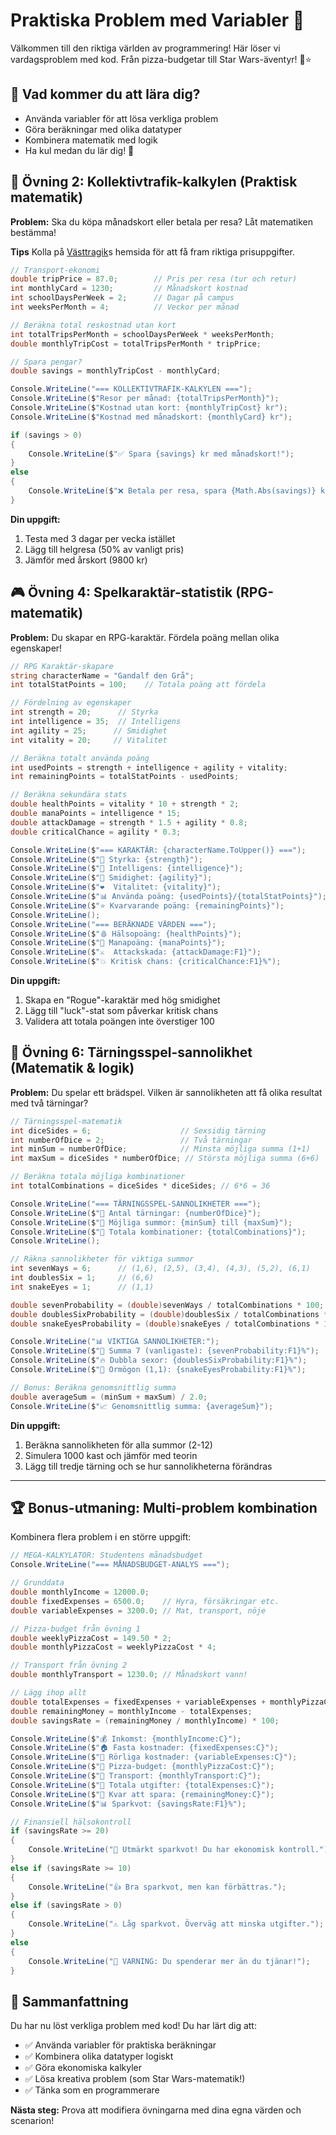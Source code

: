 # Praktiska Problem med Variabler 🧮

Välkommen till den riktiga världen av programmering! Här löser vi vardagsproblem med kod. Från pizza-budgetar till Star Wars-äventyr! 🍕⭐

## 🎯 Vad kommer du att lära dig?

- Använda variabler för att lösa verkliga problem
- Göra beräkningar med olika datatyper
- Kombinera matematik med logik
- Ha kul medan du lär dig! 🎉

## 🚌 Övning 2: Kollektivtrafik-kalkylen (Praktisk matematik)

**Problem:** Ska du köpa månadskort eller betala per resa? Låt matematiken bestämma!

**Tips** Kolla på [Västtragik](https://www.vasttrafik.se/biljetter/)s hemsida för att få fram riktiga prisuppgifter.
```csharp
// Transport-ekonomi
double tripPrice = 87.0;        // Pris per resa (tur och retur)
int monthlyCard = 1230;         // Månadskort kostnad
int schoolDaysPerWeek = 2;      // Dagar på campus
int weeksPerMonth = 4;          // Veckor per månad

// Beräkna total reskostnad utan kort
int totalTripsPerMonth = schoolDaysPerWeek * weeksPerMonth;
double monthlyTripCost = totalTripsPerMonth * tripPrice;

// Spara pengar?
double savings = monthlyTripCost - monthlyCard;

Console.WriteLine("=== KOLLEKTIVTRAFIK-KALKYLEN ===");
Console.WriteLine($"Resor per månad: {totalTripsPerMonth}");
Console.WriteLine($"Kostnad utan kort: {monthlyTripCost} kr");
Console.WriteLine($"Kostnad med månadskort: {monthlyCard} kr");

if (savings > 0)
{
    Console.WriteLine($"✅ Spara {savings} kr med månadskort!");
}
else
{
    Console.WriteLine($"❌ Betala per resa, spara {Math.Abs(savings)} kr");
}
```

**Din uppgift:**
1. Testa med 3 dagar per vecka istället
2. Lägg till helgresa (50% av vanligt pris)
3. Jämför med årskort (9800 kr)

## 🎮 Övning 4: Spelkaraktär-statistik (RPG-matematik)

**Problem:** Du skapar en RPG-karaktär. Fördela poäng mellan olika egenskaper!

```csharp
// RPG Karaktär-skapare
string characterName = "Gandalf den Grå";
int totalStatPoints = 100;    // Totala poäng att fördela

// Fördelning av egenskaper
int strength = 20;      // Styrka
int intelligence = 35;  // Intelligens
int agility = 25;      // Smidighet
int vitality = 20;     // Vitalitet

// Beräkna totalt använda poäng
int usedPoints = strength + intelligence + agility + vitality;
int remainingPoints = totalStatPoints - usedPoints;

// Beräkna sekundära stats
double healthPoints = vitality * 10 + strength * 2;
double manaPoints = intelligence * 15;
double attackDamage = strength * 1.5 + agility * 0.8;
double criticalChance = agility * 0.3;

Console.WriteLine($"=== KARAKTÄR: {characterName.ToUpper()} ===");
Console.WriteLine($"💪 Styrka: {strength}");
Console.WriteLine($"🧠 Intelligens: {intelligence}");
Console.WriteLine($"🏃 Smidighet: {agility}");
Console.WriteLine($"❤️  Vitalitet: {vitality}");
Console.WriteLine($"📊 Använda poäng: {usedPoints}/{totalStatPoints}");
Console.WriteLine($"⭐ Kvarvarande poäng: {remainingPoints}");
Console.WriteLine();
Console.WriteLine("=== BERÄKNADE VÄRDEN ===");
Console.WriteLine($"🩸 Hälsopoäng: {healthPoints}");
Console.WriteLine($"🔵 Manapoäng: {manaPoints}");
Console.WriteLine($"⚔️  Attackskada: {attackDamage:F1}");
Console.WriteLine($"💥 Kritisk chans: {criticalChance:F1}%");
```

**Din uppgift:**
1. Skapa en "Rogue"-karaktär med hög smidighet
2. Lägg till "luck"-stat som påverkar kritisk chans
3. Validera att totala poängen inte överstiger 100

## 🎲 Övning 6: Tärningsspel-sannolikhet (Matematik & logik)

**Problem:** Du spelar ett brädspel. Vilken är sannolikheten att få olika resultat med två tärningar?

```csharp
// Tärningsspel-matematik
int diceSides = 6;                    // Sexsidig tärning
int numberOfDice = 2;                 // Två tärningar
int minSum = numberOfDice;            // Minsta möjliga summa (1+1)
int maxSum = diceSides * numberOfDice; // Största möjliga summa (6+6)

// Beräkna totala möjliga kombinationer
int totalCombinations = diceSides * diceSides; // 6*6 = 36

Console.WriteLine("=== TÄRNINGSSPEL-SANNOLIKHETER ===");
Console.WriteLine($"🎲 Antal tärningar: {numberOfDice}");
Console.WriteLine($"🔢 Möjliga summor: {minSum} till {maxSum}");
Console.WriteLine($"🎯 Totala kombinationer: {totalCombinations}");
Console.WriteLine();

// Räkna sannolikheter för viktiga summor
int sevenWays = 6;      // (1,6), (2,5), (3,4), (4,3), (5,2), (6,1)
int doublesSix = 1;     // (6,6)
int snakeEyes = 1;      // (1,1)

double sevenProbability = (double)sevenWays / totalCombinations * 100;
double doublesSixProbability = (double)doublesSix / totalCombinations * 100;
double snakeEyesProbability = (double)snakeEyes / totalCombinations * 100;

Console.WriteLine("📊 VIKTIGA SANNOLIKHETER:");
Console.WriteLine($"🎯 Summa 7 (vanligaste): {sevenProbability:F1}%");
Console.WriteLine($"🔥 Dubbla sexor: {doublesSixProbability:F1}%");
Console.WriteLine($"🐍 Ormögon (1,1): {snakeEyesProbability:F1}%");

// Bonus: Beräkna genomsnittlig summa
double averageSum = (minSum + maxSum) / 2.0;
Console.WriteLine($"📈 Genomsnittlig summa: {averageSum}");
```

**Din uppgift:**
1. Beräkna sannolikheten för alla summor (2-12)
2. Simulera 1000 kast och jämför med teorin
3. Lägg till tredje tärning och se hur sannolikheterna förändras

---

## 🏆 Bonus-utmaning: Multi-problem kombination

Kombinera flera problem i en större uppgift:

```csharp
// MEGA-KALKYLATOR: Studentens månadsbudget
Console.WriteLine("=== MÅNADSBUDGET-ANALYS ===");

// Grunddata
double monthlyIncome = 12000.0;
double fixedExpenses = 6500.0;    // Hyra, försäkringar etc.
double variableExpenses = 3200.0; // Mat, transport, nöje

// Pizza-budget från övning 1
double weeklyPizzaCost = 149.50 * 2;
double monthlyPizzaCost = weeklyPizzaCost * 4;

// Transport från övning 2
double monthlyTransport = 1230.0; // Månadskort vann!

// Lägg ihop allt
double totalExpenses = fixedExpenses + variableExpenses + monthlyPizzaCost + monthlyTransport;
double remainingMoney = monthlyIncome - totalExpenses;
double savingsRate = (remainingMoney / monthlyIncome) * 100;

Console.WriteLine($"💰 Inkomst: {monthlyIncome:C}");
Console.WriteLine($"🏠 Fasta kostnader: {fixedExpenses:C}");
Console.WriteLine($"🛒 Rörliga kostnader: {variableExpenses:C}");
Console.WriteLine($"🍕 Pizza-budget: {monthlyPizzaCost:C}");
Console.WriteLine($"🚌 Transport: {monthlyTransport:C}");
Console.WriteLine($"💸 Totala utgifter: {totalExpenses:C}");
Console.WriteLine($"💾 Kvar att spara: {remainingMoney:C}");
Console.WriteLine($"📊 Sparkvot: {savingsRate:F1}%");

// Finansiell hälsokontroll
if (savingsRate >= 20)
{
    Console.WriteLine("🌟 Utmärkt sparkvot! Du har ekonomisk kontroll.");
}
else if (savingsRate >= 10)
{
    Console.WriteLine("👍 Bra sparkvot, men kan förbättras.");
}
else if (savingsRate > 0)
{
    Console.WriteLine("⚠️ Låg sparkvot. Överväg att minska utgifter.");
}
else
{
    Console.WriteLine("🚨 VARNING: Du spenderar mer än du tjänar!");
}
```

## 🎯 Sammanfattning

Du har nu löst verkliga problem med kod! Du har lärt dig att:
- ✅ Använda variabler för praktiska beräkningar
- ✅ Kombinera olika datatyper logiskt
- ✅ Göra ekonomiska kalkyler
- ✅ Lösa kreativa problem (som Star Wars-matematik!)
- ✅ Tänka som en programmerare

**Nästa steg:** Prova att modifiera övningarna med dina egna värden och scenarion!
